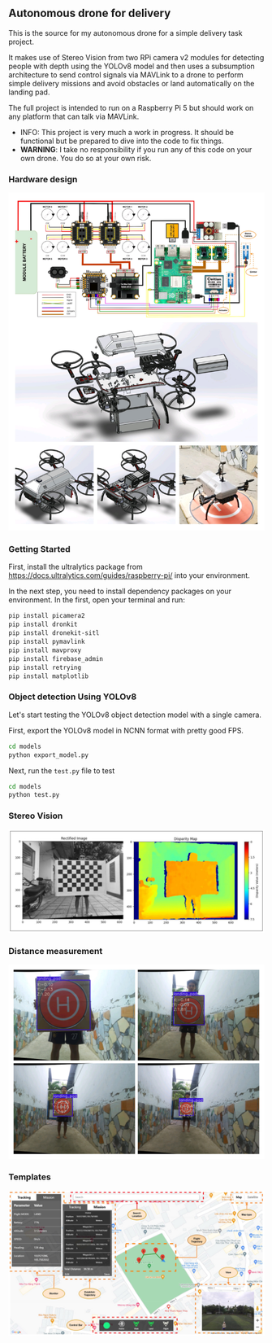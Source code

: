 ## Autonomous drone for delivery 
This is the source for my autonomous drone for a simple delivery task project.

It makes use of Stereo Vision from two RPi camera v2 modules for detecting people with depth using the YOLOv8 model and then uses a subsumption architecture to send control signals
via MAVLink to a drone to perform simple delivery missions and avoid obstacles or land automatically on the landing pad.

The full project is intended to run on a Raspberry Pi 5 but should work on any platform that can talk via MAVLink.

- INFO: This project is very much a work in progress. It should be functional but be prepared to dive into the code to fix things.
- **WARNING**: I take no responsibility if you run any of this code on your own drone. You do so at your own risk.
### Hardware design
<img src = "/hardware_and_3D_design.jpg"> 

### Getting Started
First, install the ultralytics package from https://docs.ultralytics.com/guides/raspberry-pi/ into your environment.

In the next step, you need to install dependency packages on your environment. In the first, open your terminal and run:
```bash
pip install picamera2 
pip install dronkit
pip install dronekit-sitl 
pip install pymavlink
pip install mavproxy
pip install firebase_admin
pip install retrying
pip install matplotlib
```
### Object detection Using YOLOv8 
Let's start testing the YOLOv8 object detection model with a single camera.

First, export the YOLOv8 model in NCNN format with pretty good FPS.
```bash
cd models
python export_model.py
```
Next, run the `test.py` file to test
```bash
cd models
python test.py
```
### Stereo Vision
<img src = "/StereoVision/SGBM.jpg"> 

### Distance measurement
<img src="/StereoVision/results.jpg"/>

### Templates
<img src="/templates_view.jpg"/>



